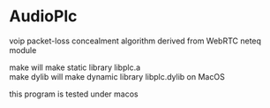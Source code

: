 # AudioPlc
voip packet-loss concealment algorithm derived from WebRTC neteq module  

make will make static library libplc.a  
make dylib  will make dynamic library libplc.dylib on MacOS  

this program is tested under macos  
